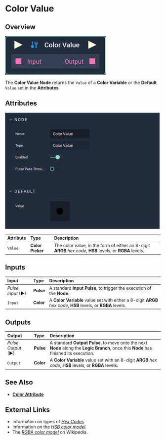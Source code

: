 # Color Value

## Overview

![The Color Value Node.](../../.gitbook/assets/node-color-value2.png)

The **Color Value Node** returns the `Value` of a **Color Variable** or the **Default** `Value` set in the **Attributes**.

## Attributes

![The Color Value Node Attributes.](../../.gitbook/assets/node-color-value2-attr.png)

| Attribute | Type | Description |
| :--- | :--- | :--- |
| `Value` | **Color Picker** | The color value, in the form of either an 8-digit **ARGB** _hex code_, **HSB** levels, or **RGBA** levels. |

## Inputs

| Input | Type | Description |
| :--- | :--- | :--- |
| _Pulse Input_ \(►\) | **Pulse** | A standard **Input Pulse**, to trigger the execution of the **Node**. |
| `Input` | **Color** | A **Color Variable** value set with either a 8-digit **ARGB** _hex code_, **HSB** levels, or **RGBA** levels. |

## Outputs

| Output | Type | Description |
| :--- | :--- | :--- |
| _Pulse Output_ \(►\) | **Pulse** | A standard **Output Pulse**, to move onto the next **Node** along the **Logic Branch**, once this **Node** has finished its execution. |
| `Output` | **Color** | A **Color Variable** value set with an 8-digit **ARGB** _hex code_, **HSB** levels, or **RGBA** levels. |

## See Also

* [**Color Attribute**](https://docs.incari.com/incari-studio/v/2021.4/objects-and-types/attributes/attribute-types/color-attribute)

## External Links

* Information on types of [_Hex Codes_](https://www.color-hex.com/).
* Information on the [_HSB color model_](http://teemutalja.com/blog/hsb-color-model-visual-guide/).
* The [_RGBA color model_](https://en.wikipedia.org/wiki/RGBA_color_model) on Wikipedia. 

